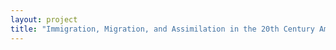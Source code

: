 ```yaml
--- 
layout: project 
title: "Immigration, Migration, and Assimilation in the 20th Century American West: An Oral History Collection at California State University, Northridge" 
---
```



